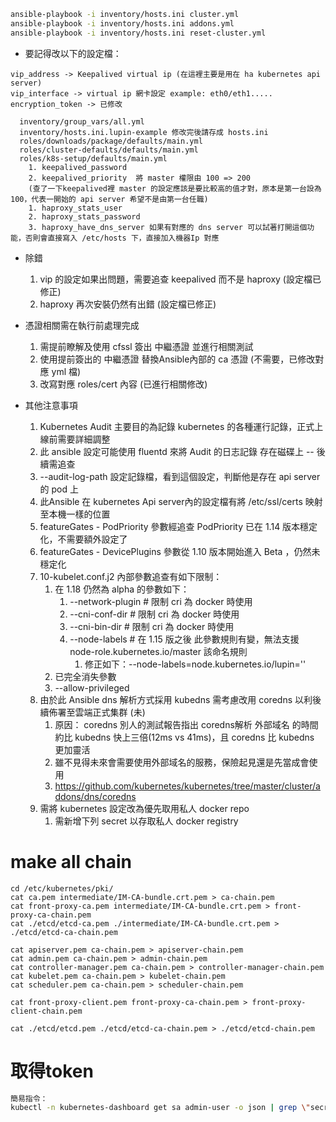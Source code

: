 ``` sh
ansible-playbook -i inventory/hosts.ini cluster.yml
ansible-playbook -i inventory/hosts.ini addons.yml
ansible-playbook -i inventory/hosts.ini reset-cluster.yml
```

* 要記得改以下的設定檔：
```
vip_address -> Keepalived virtual ip (在這裡主要是用在 ha kubernetes api server)
vip_interface -> virtual ip 網卡設定 example: eth0/eth1.....
encryption_token -> 已修改

  inventory/group_vars/all.yml
  inventory/hosts.ini.lupin-example 修改完後請存成 hosts.ini
  roles/downloads/package/defaults/main.yml
  roles/cluster-defaults/defaults/main.yml
  roles/k8s-setup/defaults/main.yml
    1. keepalived_password
    2. keepalived_priority  將 master 權限由 100 => 200 
    (查了一下keepalived裡 master 的設定應該是要比較高的值才對，原本是第一台設為 100，代表一開始的 api server 希望不是由第一台任職)
    1. haproxy_stats_user
    2. haproxy_stats_password
    3. haproxy_have_dns_server 如果有對應的 dns server 可以試著打開這個功能，否則會直接寫入 /etc/hosts 下，直接加入機器Ip 對應
```
* 除錯
  1. vip 的設定如果出問題，需要追查 keepalived 而不是 haproxy (設定檔已修正)
  2. haproxy 再次安裝仍然有出錯 (設定檔已修正)

* 憑證相關需在執行前處理完成
  1. 需提前瞭解及使用 cfssl 簽出 中繼憑證 並進行相關測試
  1. 使用提前簽出的 中繼憑證 替換Ansible內部的 ca 憑證 (不需要，已修改對應 yml 檔)
  1. 改寫對應 roles/cert 內容 (已進行相關修改)

* 其他注意事項
  1. Kubernetes Audit 主要目的為記錄 kubernetes 的各種運行記錄，正式上線前需要詳細調整
  1. 此 ansible 設定可能使用 fluentd 來將 Audit 的日志記錄 存在磁碟上 -- 後續需追查
  1. --audit-log-path 設定記錄檔，看到這個設定，判斷他是存在 api server 的 pod 上
  1. 此Ansible 在 kubernetes Api server內的設定檔有將 /etc/ssl/certs 映射至本機一樣的位置
  1. featureGates - PodPriority 參數經追查 PodPriority 已在 1.14 版本穩定化，不需要額外設定了
  1. featureGates - DevicePlugins 參數從 1.10 版本開始進入 Beta ，仍然未 穩定化
  1. 10-kubelet.conf.j2 內部參數追查有如下限制：
     1. 在 1.18 仍然為 alpha 的參數如下：
        1. --network-plugin    # 限制 cri 為 docker 時使用
        2. --cni-conf-dir      # 限制 cri 為 docker 時使用
        3. --cni-bin-dir       # 限制 cri 為 docker 時使用
        4. --node-labels       # 在 1.15 版之後 此參數規則有變，無法支援 node-role.kubernetes.io/master 該命名規則
           1. 修正如下：--node-labels=node.kubernetes.io/lupin=''
     2. 已完全消失參數
     3. --allow-privileged
  1. 由於此 Ansible dns 解析方式採用 kubedns 需考慮改用 coredns 以利後續佈署至雲端正式集群 (未)
     1. 原因： coredns 別人的測試報告指出 coredns解析 外部域名 的時間約比 kubedns 快上三倍(12ms vs 41ms)，且 coredns 比 kubedns 更加靈活
     2. 雖不見得未來會需要使用外部域名的服務，保險起見還是先當成會使用
     3. https://github.com/kubernetes/kubernetes/tree/master/cluster/addons/dns/coredns
  1. 需將 kubernetes 設定改為優先取用私人 docker repo
     1. 需新增下列 secret 以存取私人 docker registry


# make all chain
```
cd /etc/kubernetes/pki/
cat ca.pem intermediate/IM-CA-bundle.crt.pem > ca-chain.pem
cat front-proxy-ca.pem intermediate/IM-CA-bundle.crt.pem > front-proxy-ca-chain.pem
cat ./etcd/etcd-ca.pem ./intermediate/IM-CA-bundle.crt.pem > ./etcd/etcd-ca-chain.pem

cat apiserver.pem ca-chain.pem > apiserver-chain.pem
cat admin.pem ca-chain.pem > admin-chain.pem
cat controller-manager.pem ca-chain.pem > controller-manager-chain.pem
cat kubelet.pem ca-chain.pem > kubelet-chain.pem
cat scheduler.pem ca-chain.pem > scheduler-chain.pem

cat front-proxy-client.pem front-proxy-ca-chain.pem > front-proxy-client-chain.pem

cat ./etcd/etcd.pem ./etcd/etcd-ca-chain.pem > ./etcd/etcd-chain.pem
```

# 取得token
```sh
簡易指令：
kubectl -n kubernetes-dashboard get sa admin-user -o json | grep \"secrets\" -A 5 | grep name | awk '{print $2} ' | xargs kubectl -n kubernetes-dashboard describe secrets
```
